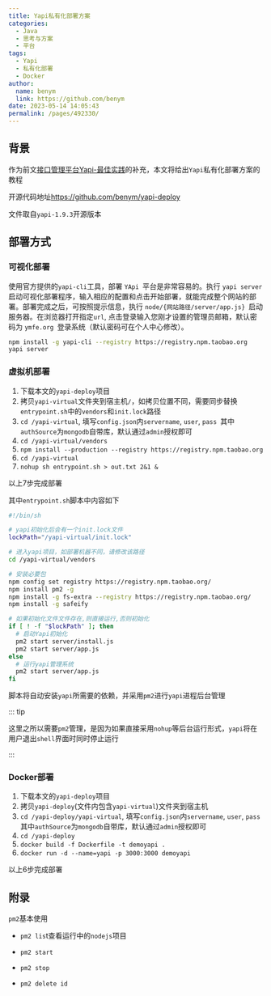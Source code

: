 ```yaml
---
title: Yapi私有化部署方案
categories: 
  - Java
  - 思考与方案
  - 平台
tags: 
  - Yapi
  - 私有化部署
  - Docker
author: 
  name: benym
  link: https://github.com/benym
date: 2023-05-14 14:05:43
permalink: /pages/492330/
---
```

## 背景

作为前文[接口管理平台Yapi-最佳实践](https://cloud.benym.cn/pages/747050/)的补充，本文将给出`Yapi`私有化部署方案的教程

开源代码地址<https://github.com/benym/yapi-deploy>

文件取自`yapi-1.9.3`开源版本

## 部署方式

### 可视化部署

使用官方提供的`yapi-cli`工具，部署 `YApi `平台是非常容易的。执行 `yapi server `启动可视化部署程序，输入相应的配置和点击开始部署，就能完成整个网站的部署。部署完成之后，可按照提示信息，执行 `node/{网站路径/server/app.js} `启动服务器。在浏览器打开指定`url`, 点击登录输入您刚才设置的管理员邮箱，默认密码为 `ymfe.org `登录系统（默认密码可在个人中心修改）。

```bash
npm install -g yapi-cli --registry https://registry.npm.taobao.org
yapi server 
```

### 虚拟机部署

1. 下载本文的`yapi-deploy`项目
2. 拷贝`yapi-virtual`文件夹到宿主机`/`，如拷贝位置不同，需要同步替换`entrypoint.sh`中的`vendors`和`init.lock`路径
3. `cd /yapi-virtual`, 填写`config.json`内`servername`, `user`, `pass `其中`authSource`为`mongodb`自带库，默认通过`admin`授权即可
4. `cd /yapi-virtual/vendors`
5. `npm install --production --registry https://registry.npm.taobao.org`
6. `cd /yapi-virtual`
7. `nohup sh entrypoint.sh > out.txt 2&1 &`

以上7步完成部署

其中`entrypoint.sh`脚本中内容如下

```sh
#!/bin/sh

# yapi初始化后会有一个init.lock文件
lockPath="/yapi-virtual/init.lock"

# 进入yapi项目，如部署机器不同，请修改该路径
cd /yapi-virtual/vendors

# 安装必要包
npm config set registry https://registry.npm.taobao.org/
npm install pm2 -g
npm install -g fs-extra --registry https://registry.npm.taobao.org/
npm install -g safeify

# 如果初始化文件文件存在,则直接运行,否则初始化
if [ ! -f "$lockPath" ]; then
  # 启动Yapi初始化
  pm2 start server/install.js
  pm2 start server/app.js
else
  # 运行yapi管理系统
  pm2 start server/app.js
fi
```

脚本将自动安装`yapi`所需要的依赖，并采用`pm2`进行`yapi`进程后台管理

::: tip

这里之所以需要`pm2`管理，是因为如果直接采用`nohup`等后台运行形式，`yapi`将在用户退出`shell`界面时同时停止运行

:::

### Docker部署

1. 下载本文的`yapi-deploy`项目
2. 拷贝`yapi-deploy`(文件内包含`yapi-virtual`)文件夹到宿主机
3. `cd /yapi-deploy/yapi-virtual`, 填写`config.json`内`servername`, `user`, `pass `其中`authSource`为`mongodb`自带库，默认通过`admin`授权即可
4. `cd /yapi-deploy`
5. `docker build -f Dockerfile -t demoyapi .`
6. `docker run -d --name=yapi -p 3000:3000 demoyapi`

以上6步完成部署

## 附录

`pm2`基本使用

- `pm2 lis`t查看运行中的`nodejs`项目

- `pm2 start`

- `pm2 stop`

- `pm2 delete id`



